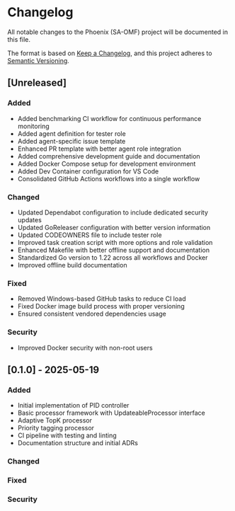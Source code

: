 # Changelog

All notable changes to the Phoenix (SA-OMF) project will be documented in this file.

The format is based on [Keep a Changelog](https://keepachangelog.com/en/1.0.0/),
and this project adheres to [Semantic Versioning](https://semver.org/spec/v2.0.0.html).

## [Unreleased]

### Added
- Added benchmarking CI workflow for continuous performance monitoring
- Added agent definition for tester role
- Added agent-specific issue template
- Enhanced PR template with better agent role integration
- Added comprehensive development guide and documentation
- Added Docker Compose setup for development environment
- Added Dev Container configuration for VS Code
- Consolidated GitHub Actions workflows into a single workflow

### Changed
- Updated Dependabot configuration to include dedicated security updates
- Updated GoReleaser configuration with better version information
- Updated CODEOWNERS file to include tester role
- Improved task creation script with more options and role validation
- Enhanced Makefile with better offline support and documentation
- Standardized Go version to 1.22 across all workflows and Docker
- Improved offline build documentation

### Fixed
- Removed Windows-based GitHub tasks to reduce CI load
- Fixed Docker image build process with proper versioning
- Ensured consistent vendored dependencies usage

### Security
- Improved Docker security with non-root users

## [0.1.0] - 2025-05-19

### Added
- Initial implementation of PID controller
- Basic processor framework with UpdateableProcessor interface
- Adaptive TopK processor
- Priority tagging processor
- CI pipeline with testing and linting
- Documentation structure and initial ADRs

### Changed

### Fixed

### Security
